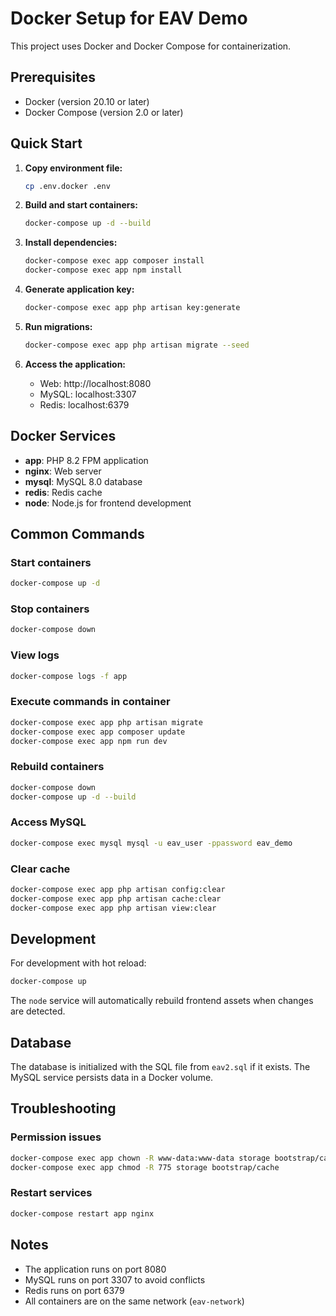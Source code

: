 # Docker Setup for EAV Demo

This project uses Docker and Docker Compose for containerization.

## Prerequisites

- Docker (version 20.10 or later)
- Docker Compose (version 2.0 or later)

## Quick Start

1. **Copy environment file:**
   ```bash
   cp .env.docker .env
   ```

2. **Build and start containers:**
   ```bash
   docker-compose up -d --build
   ```

3. **Install dependencies:**
   ```bash
   docker-compose exec app composer install
   docker-compose exec app npm install
   ```

4. **Generate application key:**
   ```bash
   docker-compose exec app php artisan key:generate
   ```

5. **Run migrations:**
   ```bash
   docker-compose exec app php artisan migrate --seed
   ```

6. **Access the application:**
   - Web: http://localhost:8080
   - MySQL: localhost:3307
   - Redis: localhost:6379

## Docker Services

- **app**: PHP 8.2 FPM application
- **nginx**: Web server
- **mysql**: MySQL 8.0 database
- **redis**: Redis cache
- **node**: Node.js for frontend development

## Common Commands

### Start containers
```bash
docker-compose up -d
```

### Stop containers
```bash
docker-compose down
```

### View logs
```bash
docker-compose logs -f app
```

### Execute commands in container
```bash
docker-compose exec app php artisan migrate
docker-compose exec app composer update
docker-compose exec app npm run dev
```

### Rebuild containers
```bash
docker-compose down
docker-compose up -d --build
```

### Access MySQL
```bash
docker-compose exec mysql mysql -u eav_user -ppassword eav_demo
```

### Clear cache
```bash
docker-compose exec app php artisan config:clear
docker-compose exec app php artisan cache:clear
docker-compose exec app php artisan view:clear
```

## Development

For development with hot reload:
```bash
docker-compose up
```

The `node` service will automatically rebuild frontend assets when changes are detected.

## Database

The database is initialized with the SQL file from `eav2.sql` if it exists. The MySQL service persists data in a Docker volume.

## Troubleshooting

### Permission issues
```bash
docker-compose exec app chown -R www-data:www-data storage bootstrap/cache
docker-compose exec app chmod -R 775 storage bootstrap/cache
```

### Restart services
```bash
docker-compose restart app nginx
```

## Notes

- The application runs on port 8080
- MySQL runs on port 3307 to avoid conflicts
- Redis runs on port 6379
- All containers are on the same network (`eav-network`)

